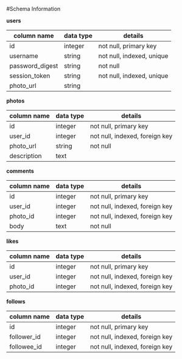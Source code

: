 #Schema Information

**users**

| column name     | data type | details                   |
|-----------------|-----------|---------------------------|
| id              | integer   | not null, primary key     |
| username        | string    | not null, indexed, unique |
| password_digest | string    | not null                  |
| session_token   | string    | not null, indexed, unique |
| photo_url       | string    |                           |

**photos**

| column name | data type | details                        |
|-------------|-----------|--------------------------------|
| id          | integer   | not null, primary key          |
| user_id     | integer   | not null, indexed, foreign key |
| photo_url   | string    | not null                       |
| description | text      |                                |

**comments**

| column name | data type | details                        |
|-------------|-----------|--------------------------------|
| id          | integer   | not null, primary key          |
| user_id     | integer   | not null, indexed, foreign key |
| photo_id    | integer   | not null, indexed, foreign key |
| body        | text      | not null                       |

**likes**

| column name | data type | details                        |
|-------------|-----------|--------------------------------|
| id          | integer   | not null, primary key          |
| user_id     | integer   | not null, indexed, foreign key |
| photo_id    | integer   | not null, indexed, foreign key |

**follows**

| column name | data type | details                        |
|-------------|-----------|--------------------------------|
| id          | integer   | not null, primary key          |
| follower_id | integer   | not null, indexed, foreign key |
| followee_id | integer   | not null, indexed, foreign key |
